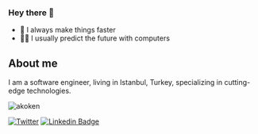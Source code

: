 ### Hey there 👋

* 🚀 I always make things faster 
* 👨‍💻 I usually predict the future with computers

## About me
I am a software engineer, living in Istanbul, Turkey, specializing in cutting-edge technologies.

<img src="https://github-readme-stats.vercel.app/api/top-langs?username=akoken&show_icons=true&theme=dark&locale=en&layout=compact" alt="akoken" />


[![Twitter](https://img.shields.io/twitter/url/https/twitter.com/aakoken.svg?style=social&label=Follow%20aakoken)](https://twitter.com/aakoken)
[![Linkedin Badge](https://img.shields.io/badge/Abdurrahman%20Alp%20Köken-0077B5?style=flat&logo=linkedin&logoColor=white)](https://www.linkedin.com/in/akoken/)
